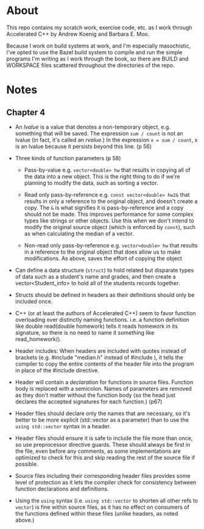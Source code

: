 # About

This repo contains my scratch work, exercise code, etc. as I work through Accelerated C++ by Andrew Koenig and Barbara E. Moo.

Because I work on build systems at work, and I'm especially masochistic, I've opted to use the Bazel build system to compile and run the simple programs I'm writing as I work through the book, so there are BUILD and WORKSPACE files scattered throughout the directories of the repo.

# Notes

## Chapter 4

- An _lvalue_ is a value that denotes a non-temporary object, e.g. something that will be saved. The expression `sum / count` is not an lvalue (in fact, it's called an _rvalue_.) In the expression `x = sum / count`, x is an lvalue because it persists beyond this line. (p 56)

- Three kinds of function parameters (p 58)
	- Pass-by-value e.g. `vector<double> hw` that results in copying all of the data into a new object. This is the right thing to do if we're planning to modify the data, such as sorting a vector.

	- Read only pass-by-reference e.g. `const vector<double> hw2&` that results in only a reference to the original object, and doesn't create a copy. The `&` is what signifies it is pass-by-reference and a copy should not be made. This improves performance for some complex types like strings or other objects. Use this when we don't intend to modify the original source object (which is enforced by `const`), such as when calculating the median of a vector.

	- Non-read only pass-by-reference e.g. `vector<double> hw` that results in a reference to the original object that does allow us to make modifications. As above, saves the effort of copying the object

- Can define a data structure (`struct`) to hold related but disparate types of data such as a student's name and grades, and then create a vector<Student_info> to hold all of the students records together.

- Structs should be defined in headers as their definitions should only be included once.

- C++ (or at least the authors of Accelerated C++) seem to favor function overloading over distinctly naming functions. i.e. a function definition like double read(double homework) tells it reads homework in its signature, so there is no need to name it something like read_homework().

- Header includes: When headers are included with quotes instead of brackets (e.g. #include "median.h" instead of #include <vector>), it tells the compiler to copy the entire contents of the header file into the program in place of the #include directive.

- Header will contain a _declaration_ for functions in source files. Function body is replaced with a semicolon. Names of parameters are removed as they don't matter without the function body (so the head just declares the accepted signatures for each function.) (p67)

- Header files should declare only the names that are necessary, so it's better to be more explicit (std::vector as a parameter) than to use the `using std::vector` syntax in a header.

- Header files should ensure it is safe to include the file more than once, so use preprocessor directive guards. These should always be first in the file, even before any comments, as some implementations are optimized to check for this and skip reading the rest of the source file if possible.

- Source files including their corresponding header files provides some level of protection as it lets the compiler check for consistency between function declarations and definitions.

- Using the `using` syntax (i.e. `using std::vector` to shorten all other refs to `vector`) is fine within source files, as it has no effect on consumers of the functions defined within these files (unlike headers, as noted above.)

